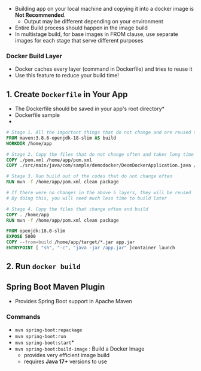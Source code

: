 
* Building app on your local machine and copying it into a docker image is **Not Recommended**.
	* Output may be different depending on your environment
* Entire Build process should happen in the image build
* In multistage build, for base images in FROM clause, use separate images for each stage that serve different purposes

### Docker Build Layer
* Docker caches every layer (command in Dockerfile) and tries to reuse it
* Use this feature to reduce your build time!


## 1. Create `Dockerfile` in Your App
* The Dockerfile should be saved in your app's root directory*
* Dockerfile sample
* 
```Dockerfile
# Stage 1. All the important things that do not change and are reused througut build process
FROM maven:3.8.6-openjdk-18-slim AS build
WORKDIR /home/app

# Stage 2. Copy the files that do not change often and takes long time to build (dependency-related codes)
COPY ./pom.xml /home/app/pom.xml
COPY ./src/main/java/com/sample/demodocker/DeomDockerApplication.java /home/app/src/main/java/com/sample/demodocker/DeomDockerApplication.java 

# Stage 3. Run build out of the codes that do not change often
RUN mvn -f /home/app/pom.xml clean package

# If there were no changes in the above 5 layers, they will be reused
# By doing this, you will need much less time to build later

# Stage 4. Copy the files that change often and build
COPY . /home/app
RUN mvn -f /home/app/pom.xml clean package

FROM openjdk:18.0-slim
EXPOSE 5000
COPY --from=build /home/app/target/*.jar app.jar
ENTRYPOINT [ "sh", "-c", "java -jar /app.jar" ]container launch
```

## 2. Run `docker build`

## Spring Boot  Maven Plugin
* Provides Spring Boot support in Apache Maven
### Commands
* `mvn spring-boot:repackage`
* `mvn spring-boot:run`
* `mvn spring-boot:start`*
* `mvn spring-boot:build-image` : Build a Docker Image
	* provides very efficient image build
	* requires **Java 17+** versions to use